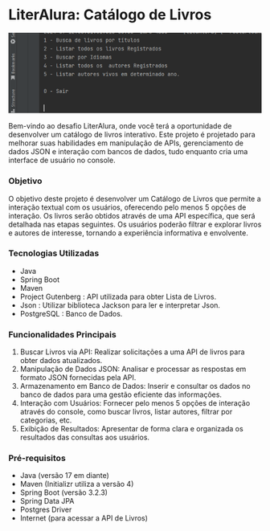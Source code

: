 # LiterAlura: Catálogo de Livros
![lituAluraResults.png](src%2Fmain%2Fjava%2Fcom%2Fexample%2Flitualura%2Fassets%2FlituAluraResults.png)

Bem-vindo ao desafio LiterAlura, onde você terá a oportunidade de desenvolver um catálogo de livros interativo. 
Este projeto é projetado para melhorar suas habilidades em manipulação de APIs, 
gerenciamento de dados JSON e interação com bancos de dados, tudo enquanto cria uma interface de usuário no console.

### Objetivo

O objetivo deste projeto é desenvolver um Catálogo de Livros que permite a interação textual com os usuários, 
oferecendo pelo menos 5 opções de interação. Os livros serão obtidos através de uma API específica, que será detalhada nas etapas seguintes. 
Os usuários poderão filtrar e explorar livros e autores de interesse, tornando a experiência informativa e envolvente.

### Tecnologias Utilizadas

- Java
- Spring Boot 
- Maven
- Project Gutenberg  : API utilizada para obter Lista de Livros.
- Json : Utilizar biblioteca Jackson para ler e interpretar Json.
- PostgreSQL : Banco de Dados.

### Funcionalidades Principais

1. Buscar Livros via API: Realizar solicitações a uma API de livros para obter dados atualizados.
2. Manipulação de Dados JSON: Analisar e processar as respostas em formato JSON fornecidas pela API.
3. Armazenamento em Banco de Dados: Inserir e consultar os dados no banco de dados para uma gestão eficiente das informações.
4. Interação com Usuários: Fornecer pelo menos 5 opções de interação através do console, como buscar livros, listar autores, filtrar por categorias, etc.
5. Exibição de Resultados: Apresentar de forma clara e organizada os resultados das consultas aos usuários.

### Pré-requisitos

- Java (versão 17 em diante)
- Maven (Initializr utiliza a versão 4)
- Spring Boot (versão 3.2.3)
- Spring Data JPA 
- Postgres Driver
- Internet (para acessar a API de Livros)